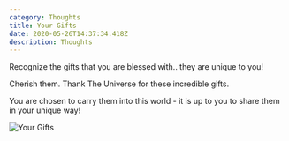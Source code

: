 ```yaml
---
category: Thoughts
title: Your Gifts
date: 2020-05-26T14:37:34.418Z
description: Thoughts
---
```

Recognize the gifts that you are blessed with.. they are unique to you! 

Cherish them. Thank The Universe for these incredible gifts.

You are chosen to carry them into this world - it is up to you to share them in your unique way!

![Your Gifts](/img/yourgifts.jpg "Your Gifts")